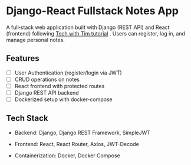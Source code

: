 # Django-React Fullstack Notes App
A full‑stack web application built with Django (REST API) and React (frontend) following [Tech with Tim tutorial](https://www.youtube.com/watch?v=c-QsfbznSXI) . Users can register, log in, and manage personal notes.

## Features
- [ ] User Authentication (register/login via JWT)
- [ ] CRUD operations on notes
- [ ] React frontend with protected routes
- [ ] Django REST API backend
- [ ] Dockerized setup with docker-compose

## Tech Stack
- Backend: Django, Django REST Framework, SimpleJWT

- Frontend: React, React Router, Axios, JWT-Decode

- Containerization: Docker, Docker Compose